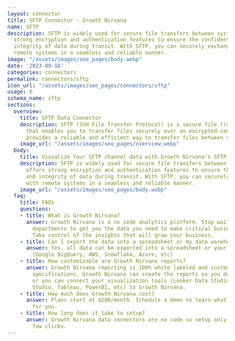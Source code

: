 ```yaml
---
layout: connector
title: SFTP Connector - Growth Nirvana
name: SFTP
description: SFTP is widely used for secure file transfers between systems. It offers
  strong encryption and authentication features to ensure the confidentiality and
  integrity of data during transit. With SFTP, you can securely exchange files with
  remote systems in a seamless and reliable manner.
image: "/assets/images/seo_pages/body.webp"
date: '2023-09-18'
categories: connectors
permalink: connectors/sftp
icon_url: "/assets/images/seo_pages/connectors/sftp"
usage: 0
schema_name: sftp
sections:
  overview:
    title: SFTP Data Connector
    description: SFTP (SSH File Transfer Protocol) is a secure file transfer protocol
      that enables you to transfer files securely over an encrypted connection. It
      provides a reliable and efficient way to transfer files between systems.
    image_url: "/assets/images/seo_pages/overview.webp"
  body:
    title: Visualize Your SFTP channel data with Growth Nirvana's SFTP Connector
    description: SFTP is widely used for secure file transfers between systems. It
      offers strong encryption and authentication features to ensure the confidentiality
      and integrity of data during transit. With SFTP, you can securely exchange files
      with remote systems in a seamless and reliable manner.
    image_url: "/assets/images/seo_pages/body.webp"
  faq:
    title: FAQs
    questions:
    - title: What is Growth Nirvana?
      answer: Growth Nirvana is a no code analytics platform. Stop waiting for other
        departments to get you the data you need to make critical business decisions.
        Take control of the insights that will grow your business.
    - title: Can I export the data into a spreadsheet or my data warehouse?
      answer: Yes, all data can be exported into a spreadsheet or your data warehouse
        (Google BigQuery, AWS, Snowflake, Azure, etc)
    - title: How customizable are Growth Nirvana reports?
      answer: Growth Nirvana reporting is 100% white labeled and customized to your
        specifications. Growth Nirvana can create the reports so you don’t have to
        or you can connect your visualization tools (Looker Data Studio/Google Data
        Studio, Tableau, PowerBI, etc) to Growth Nirvana.
    - title: How much does Growth Nirvana cost?
      answer: Plans start at $200/month. Schedule a demo to learn what plan is best
        for you.
    - title: How long does it take to setup?
      answer: Growth Nirvana data connectors are no code so setup only requires a
        few clicks.
---
```

